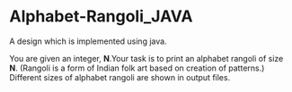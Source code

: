 # Alphabet-Rangoli_JAVA
A design which is implemented using java.

You are given an integer, **N**.Your task is to print an alphabet rangoli of size **N**. (Rangoli is a form of Indian folk art based on creation of patterns.)
Different sizes of alphabet rangoli are shown in output files. 
